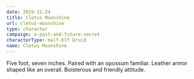 ```yaml
---
date: 2019-11-24
title: Cletus Moonshine
url: cletus-moonshine
type: character
campaign: a-past-and-future-secret
characterType: Half-Elf Druid
name: Cletus Moonshine
---
```


Five foot, seven inches. Paired with an opossum familiar. Leather armor shaped like an overall. Boisterous and friendly attitude.
